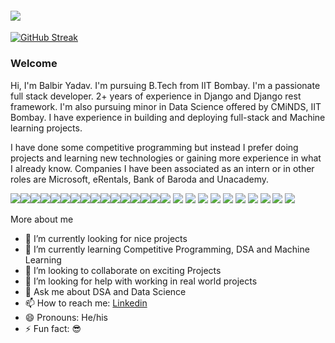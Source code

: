 
#### ![](https://komarev.com/ghpvc/?username=Himanshi62&color=green)
[![GitHub Streak](https://github-readme-streak-stats.herokuapp.com/?user=Himanshi62&show_icons=true&theme=radical)](https://git.io/streak-stats)

### Welcome
Hi, I'm Balbir Yadav. I'm pursuing B.Tech from IIT Bombay. I'm a passionate full stack developer. 2+ years of experience in Django and Django rest framework. I'm also pursuing minor in Data Science offered by CMiNDS, IIT Bombay. I have experience in building and deploying full-stack and Machine learning projects. 

I have done some competitive programming but instead I prefer doing projects and learning new technologies or gaining more experience in what I already know.
Companies I have been associated as an intern or in other roles are Microsoft, eRentals, Bank of Baroda and Unacademy.



<img src = "https://img.shields.io/badge/-Stackoverflow-FE7A16?style=for-the-badge&logo=stack-overflow&logoColor=white"><img src = "https://img.shields.io/badge/bootstrap-%23563D7C.svg?style=for-the-badge&logo=bootstrap&logoColor=white"><img src = "https://img.shields.io/badge/flask-%23000.svg?style=for-the-badge&logo=flask&logoColor=white"><img src = "https://img.shields.io/badge/heroku-%23430098.svg?style=for-the-badge&logo=heroku&logoColor=white"><img src = "https://img.shields.io/badge/jupyter-%23FA0F00.svg?style=for-the-badge&logo=jupyter&logoColor=white"><img src = "https://img.shields.io/badge/Visual%20Studio%20Code-0078d7.svg?style=for-the-badge&logo=visual-studio-code&logoColor=white"><img src = "https://img.shields.io/badge/html5-%23E34F26.svg?style=for-the-badge&logo=html5&logoColor=white"><img src = "https://img.shields.io/badge/javascript-%23323330.svg?style=for-the-badge&logo=javascript&logoColor=%23F7DF1E"><img src = "https://img.shields.io/badge/css3-%231572B6.svg?style=for-the-badge&logo=css3&logoColor=white"><img src = "https://img.shields.io/badge/markdown-%23000000.svg?style=for-the-badge&logo=markdown&logoColor=white"><img src = "https://img.shields.io/badge/python-3670A0?style=for-the-badge&logo=python&logoColor=ffdd54"><img src = "https://img.shields.io/badge/numpy-%23013243.svg?style=for-the-badge&logo=numpy&logoColor=white"><img src = "https://img.shields.io/badge/pandas-%23150458.svg?style=for-the-badge&logo=pandas&logoColor=white"><img src = "https://img.shields.io/badge/scikit--learn-%23F7931E.svg?style=for-the-badge&logo=scikit-learn&logoColor=white"><img src = "https://img.shields.io/badge/SciPy-%230C55A5.svg?style=for-the-badge&logo=scipy&logoColor=%white"><img src = "https://img.shields.io/badge/Windows-0078D6?style=for-the-badge&logo=windows&logoColor=white"> <img src="https://img.shields.io/badge/SQLite-07405E?style=for-the-badge&logo=sqlite&logoColor=white"> <img src="https://img.shields.io/badge/MySQL-005C84?style=for-the-badge&logo=mysql&logoColor=white"> <img src="https://img.shields.io/badge/Canva-%2300C4CC.svg?&style=for-the-badge&logo=Canva&logoColor=white"> <img src="https://img.shields.io/badge/Docker-2CA5E0?style=for-the-badge&logo=docker&logoColor=white"> <img src="https://img.shields.io/badge/Django-092E20?style=for-the-badge&logo=django&logoColor=green"> <img src="https://img.shields.io/badge/django%20rest-ff1709?style=for-the-badge&logo=django&logoColor=white">  <img src="https://img.shields.io/badge/firebase-ffca28?style=for-the-badge&logo=firebase&logoColor=black">  <img src="https://img.shields.io/badge/OpenCV-27338e?style=for-the-badge&logo=OpenCV&logoColor=white">  <img src="https://img.shields.io/badge/Postman-FF6C37?style=for-the-badge&logo=Postman&logoColor=white">  <img src="https://img.shields.io/badge/React-20232A?style=for-the-badge&logo=react&logoColor=61DAFB">  

More about me

- 🔭 I’m currently looking for nice projects
- 🌱 I’m currently learning Competitive Programming, DSA and Machine Learning
- 👯 I’m looking to collaborate on exciting Projects
- 🤔 I’m looking for help with working in real world projects
- 💬 Ask me about DSA and Data Science
- 📫 How to reach me: <a href="https://www.linkedin.com/in/yadavbalbir/" rel="nofollow">Linkedin</a></li>
- 😄 Pronouns: He/his
- ⚡ Fun fact: 😎

